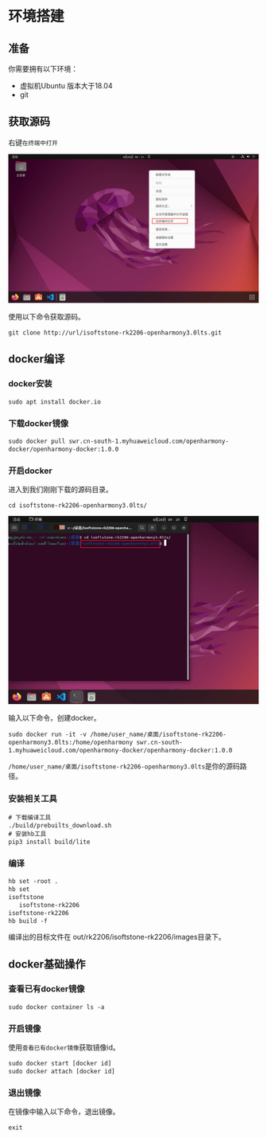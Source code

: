 # 环境搭建

## 准备

你需要拥有以下环境：

- 虚拟机Ubuntu 版本大于18.04
- git

## 获取源码

右键`在终端中打开`

![](/vendor/isoftstone/rk2206/docs/figures/环境/打开终端.jpg)

使用以下命令获取源码。

```shell
git clone http://url/isoftstone-rk2206-openharmony3.0lts.git
```

## docker编译

### docker安装

```shell
sudo apt install docker.io
```

### 下载docker镜像

```shell
sudo docker pull swr.cn-south-1.myhuaweicloud.com/openharmony-docker/openharmony-docker:1.0.0
```

### 开启docker

进入到我们刚刚下载的源码目录。

```shell
cd isoftstone-rk2206-openharmony3.0lts/
```

![](/vendor/isoftstone/rk2206/docs/figures/环境/进入源码目录.jpg)

输入以下命令，创建docker。

```shell
sudo docker run -it -v /home/user_name/桌面/isoftstone-rk2206-openharmony3.0lts:/home/openharmony swr.cn-south-1.myhuaweicloud.com/openharmony-docker/openharmony-docker:1.0.0
```

`/home/user_name/桌面/isoftstone-rk2206-openharmony3.0lts`是你的源码路径。

### 安装相关工具

```shell
# 下载编译工具
./build/prebuilts_download.sh
# 安装hb工具
pip3 install build/lite
```

### 编译

```shell
hb set -root .
hb set
isoftstone
   isoftstone-rk2206
isoftstone-rk2206
hb build -f
```

编译出的目标文件在 out/rk2206/isoftstone-rk2206/images目录下。

## docker基础操作

### 查看已有docker镜像

```shell
sudo docker container ls -a
```

### 开启镜像

使用`查看已有docker镜像`获取镜像id。

```shell
sudo docker start [docker id]
sudo docker attach [docker id]
```

### 退出镜像

在镜像中输入以下命令，退出镜像。

```shell
exit
```
